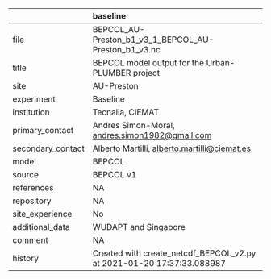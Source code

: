|                   | baseline                                                              |
|:------------------|:----------------------------------------------------------------------|
| file              | BEPCOL_AU-Preston_b1_v3_1_BEPCOL_AU-Preston_b1_v3.nc                  |
| title             | BEPCOL model output for the Urban-PLUMBER project                     |
| site              | AU-Preston                                                            |
| experiment        | Baseline                                                              |
| institution       | Tecnalia, CIEMAT                                                      |
| primary_contact   | Andres Simon-Moral, andres.simon1982@gmail.com                        |
| secondary_contact | Alberto Martilli, alberto.martilli@ciemat.es                          |
| model             | BEPCOL                                                                |
| source            | BEPCOL v1                                                             |
| references        | NA                                                                    |
| repository        | NA                                                                    |
| site_experience   | No                                                                    |
| additional_data   | WUDAPT and Singapore                                                  |
| comment           | NA                                                                    |
| history           | Created with create_netcdf_BEPCOL_v2.py at 2021-01-20 17:37:33.088987 |
